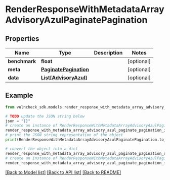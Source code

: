 # RenderResponseWithMetadataArrayAdvisoryAzulPaginatePagination


## Properties

Name | Type | Description | Notes
------------ | ------------- | ------------- | -------------
**benchmark** | **float** |  | [optional] 
**meta** | [**PaginatePagination**](PaginatePagination.md) |  | [optional] 
**data** | [**List[AdvisoryAzul]**](AdvisoryAzul.md) |  | [optional] 

## Example

```python
from vulncheck_sdk.models.render_response_with_metadata_array_advisory_azul_paginate_pagination import RenderResponseWithMetadataArrayAdvisoryAzulPaginatePagination

# TODO update the JSON string below
json = "{}"
# create an instance of RenderResponseWithMetadataArrayAdvisoryAzulPaginatePagination from a JSON string
render_response_with_metadata_array_advisory_azul_paginate_pagination_instance = RenderResponseWithMetadataArrayAdvisoryAzulPaginatePagination.from_json(json)
# print the JSON string representation of the object
print(RenderResponseWithMetadataArrayAdvisoryAzulPaginatePagination.to_json())

# convert the object into a dict
render_response_with_metadata_array_advisory_azul_paginate_pagination_dict = render_response_with_metadata_array_advisory_azul_paginate_pagination_instance.to_dict()
# create an instance of RenderResponseWithMetadataArrayAdvisoryAzulPaginatePagination from a dict
render_response_with_metadata_array_advisory_azul_paginate_pagination_from_dict = RenderResponseWithMetadataArrayAdvisoryAzulPaginatePagination.from_dict(render_response_with_metadata_array_advisory_azul_paginate_pagination_dict)
```
[[Back to Model list]](../README.md#documentation-for-models) [[Back to API list]](../README.md#documentation-for-api-endpoints) [[Back to README]](../README.md)


